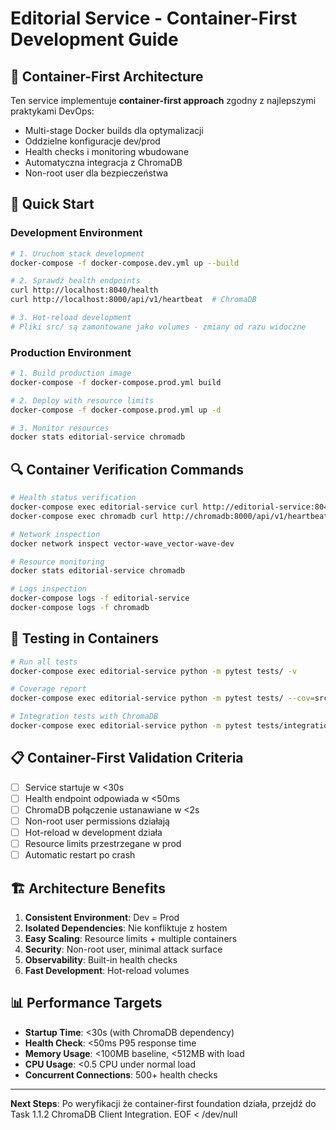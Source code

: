# Editorial Service - Container-First Development Guide

## 🐳 Container-First Architecture

Ten service implementuje **container-first approach** zgodny z najlepszymi praktykami DevOps:

- Multi-stage Docker builds dla optymalizacji
- Oddzielne konfiguracje dev/prod
- Health checks i monitoring wbudowane
- Automatyczna integracja z ChromaDB
- Non-root user dla bezpieczeństwa

## 🚀 Quick Start

### Development Environment

```bash
# 1. Uruchom stack development
docker-compose -f docker-compose.dev.yml up --build

# 2. Sprawdź health endpoints
curl http://localhost:8040/health
curl http://localhost:8000/api/v1/heartbeat  # ChromaDB

# 3. Hot-reload development
# Pliki src/ są zamontowane jako volumes - zmiany od razu widoczne
```

### Production Environment

```bash
# 1. Build production image
docker-compose -f docker-compose.prod.yml build

# 2. Deploy with resource limits
docker-compose -f docker-compose.prod.yml up -d

# 3. Monitor resources
docker stats editorial-service chromadb
```

## 🔍 Container Verification Commands

```bash
# Health status verification
docker-compose exec editorial-service curl http://editorial-service:8040/health
docker-compose exec chromadb curl http://chromadb:8000/api/v1/heartbeat

# Network inspection
docker network inspect vector-wave_vector-wave-dev

# Resource monitoring
docker stats editorial-service chromadb

# Logs inspection
docker-compose logs -f editorial-service
docker-compose logs -f chromadb
```

## 🧪 Testing in Containers

```bash
# Run all tests
docker-compose exec editorial-service python -m pytest tests/ -v

# Coverage report
docker-compose exec editorial-service python -m pytest tests/ --cov=src --cov-report=html

# Integration tests with ChromaDB
docker-compose exec editorial-service python -m pytest tests/integration/ -v
```

## 📋 Container-First Validation Criteria

- [ ] Service startuje w <30s
- [ ] Health endpoint odpowiada w <50ms
- [ ] ChromaDB połączenie ustanawiane w <2s
- [ ] Non-root user permissions działają
- [ ] Hot-reload w development działa
- [ ] Resource limits przestrzegane w prod
- [ ] Automatic restart po crash

## 🏗️ Architecture Benefits

1. **Consistent Environment**: Dev = Prod
2. **Isolated Dependencies**: Nie konfliktuje z hostem
3. **Easy Scaling**: Resource limits + multiple containers
4. **Security**: Non-root user, minimal attack surface
5. **Observability**: Built-in health checks
6. **Fast Development**: Hot-reload volumes

## 📊 Performance Targets

- **Startup Time**: <30s (with ChromaDB dependency)
- **Health Check**: <50ms P95 response time
- **Memory Usage**: <100MB baseline, <512MB with load
- **CPU Usage**: <0.5 CPU under normal load
- **Concurrent Connections**: 500+ health checks

---

**Next Steps**: Po weryfikacji że container-first foundation działa, przejdź do Task 1.1.2 ChromaDB Client Integration.
EOF < /dev/null